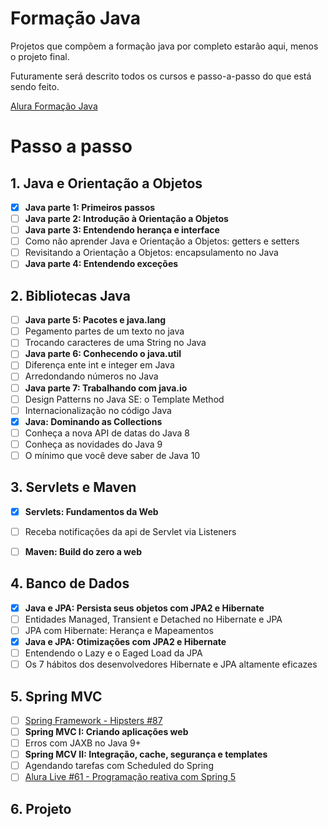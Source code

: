 # Formação Java

Projetos que compõem a formação java por completo estarão aqui, menos o projeto final.

Futuramente será descrito todos os cursos e passo-a-passo do que está sendo feito.

[Alura Formação Java](https://cursos.alura.com.br/formacao-java)



# Passo a passo

## 1. Java e Orientação a Objetos

- [x] **Java parte 1: Primeiros passos**
- [ ] **Java parte 2: Introdução à Orientação a Objetos**
- [ ] **Java parte 3: Entendendo herança e interface**
- [ ] Como não aprender Java e Orientação a Objetos: getters e setters
- [ ] Revisitando a Orientação a Objetos: encapsulamento no Java
- [ ] **Java parte 4: Entendendo exceções**

## 2. Bibliotecas Java

- [ ] **Java parte 5: Pacotes e java.lang**
- [ ] Pegamento partes de um texto no java
- [ ] Trocando caracteres de uma String no Java
- [ ] **Java parte 6: Conhecendo o java.util**
- [ ] Diferença ente int e integer em Java
- [ ] Arredondando números no Java
- [ ] **Java parte 7: Trabalhando com java.io**
- [ ] Design Patterns no Java SE: o Template Method
- [ ] Internacionalização no código Java
- [x] **Java: Dominando as Collections**
- [ ] Conheça a nova API de datas do Java 8
- [ ] Conheça as novidades do Java 9
- [ ] O mínimo que você deve saber de Java 10

## 3. Servlets e Maven

- [x] **Servlets: Fundamentos da Web**
- [ ] Receba notificações da api de Servlet via Listeners
- [ ] **Maven: Build do zero a web**
 

## 4. Banco de Dados

- [x] **Java e JPA: Persista seus objetos com JPA2 e Hibernate**
- [ ] Entidades Managed, Transient e Detached no Hibernate e JPA
- [ ] JPA com Hibernate: Herança e Mapeamentos
- [x] **Java e JPA: Otimizações com JPA2 e Hibernate**
- [ ] Entendendo o Lazy e o Eaged Load da JPA
- [ ] Os 7 hábitos dos desenvolvedores Hibernate e JPA altamente eficazes 

## 5. Spring MVC

- [ ] [Spring Framework - Hipsters #87](https://hipsters.tech/spring-framework-hipsters-87/)
- [ ] **Spring MVC I: Criando aplicações web**
- [ ] Erros com JAXB no Java 9+
- [ ] **Spring MCV II: Integração, cache, segurança e templates**
- [ ] Agendando tarefas com Scheduled do Spring
- [ ] [Alura Live #61 - Programação reativa com Spring 5](https://www.facebook.com/AluraCursosOnline/videos/1518267154954523/)

## 6. Projeto


